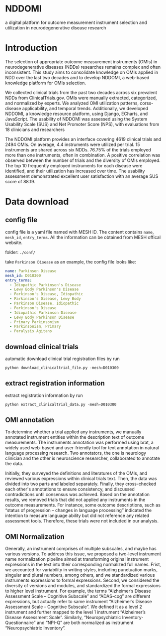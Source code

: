 # NDDOMI
a digital platform for outcome measurement instrument selection and utilization in neurodegenerative disease research


# Introduction

The selection of appropriate outcome measurement instruments (OMIs) in neurodegenerative diseases (NDDs) researches remains complex and often inconsistent. This study aims to consolidate knowledge on OMIs applied in NDD over the last two decades and to develop NDDOMI, a web-based knowledge platform for OMIs selection.

We collected clinical trials from the past two decades across six prevalent NDDs from ClinicalTrials.gov. OMIs were manually extracted, categorized, and normalized by experts. We analyzed OMI utilization patterns, corss-disease applicability, and temporal trends. Additionally, we developed NDDOMI, a knowledge resource platform, using Django, ECharts, and JavaScript. The usability of NDDOMI was assessed using the System Usability Scale (SUS) and Net Promoter Score (NPS), with evaluations from 18 clinicians and researchers

The NDDOMI platform provides an interface covering 4619 clinical trials and 2494 OMIs. On average, 4.4 instruments were utilized per trial. 15 instruments are shared across six NDDs. 76.75% of the trials employed more than one instruments, often in combination. A positive correlation was observed between the number of trials and the diversity of OMIs employed. The top 10 frequently employed instruments for each disease were identified, and their utilization has increased over time. The usability assessment demonstrated excellent user satisfaction with an average SUS score of 88.19.

# Data download

## config file
config file is a yaml file named with MESH ID. The content contains `name`, `mesh_id`, `entry_terms`. All the information can be obtained from MESH offical website.

folder: `./conf/`

take `Parkinson Disease` as an example, the config file looks like:

```yaml
name: Parkinson Disease
mesh_id: D010300
entry_terms:
  - Idiopathic Parkinson's Disease
  - Lewy Body Parkinson's Disease
  - Parkinson's Disease, Idiopathic
  - Parkinson's Disease, Lewy Body
  - Parkinson Disease, Idiopathic
  - Parkinson's Disease
  - Idiopathic Parkinson Disease
  - Lewy Body Parkinson Disease
  - Primary Parkinsonism
  - Parkinsonism, Primary
  - Paralysis Agitans
```

## download clinical trials

automatic download clinical trial registration files by run

```python
python download_clinicaltrial_file.py -mesh=D010300
```

## extract registration information
extract registration information by run

```python
python extract_clinicaltrial_data.py -mesh=D010300
```

## OMI annotation

To determine whether a trial applied any instruments, we manually annotated instrument entities within the description text of outcome measurements. The instruments annotation was performed using brat, a widely used web-based and user-friendly tool for text annotation in natural language processing research. Two annotators, the one is neurology clinician and the other is neuroscience researcher, collaborated to annotate the data.

Initially, they surveyed the definitions and literatures of the OMIs, and reviewed various expressions within clinical trials text. Then, the data was divided into two parts and labeled separately. Finally, they cross-checked each other's annotations to ensure consistency, and discussed contradictions until consensus was achieved. Based on the annotation results, we removed trials that did not applied any instruments in the outcome measurements. For instance, some outcome descriptions, such as “status of progression – changes in language processing” indicated the intention to measure language ability but did not reference any related assessment tools. Therefore, these trials were not included in our analysis.


## OMI Normalization

Generally, an instrument comprises of multiple subscales, and maybe has various versions. To address this issue, we proposed a two-level instrument name normalization pipeline aimed at transforming original instrument expressions in the text into their corresponding normalized full names. Frist, we accounted for variability in writing styles, including punctuation marks, singular and plural numbers, among others, and we standardized various instruments expressions to formal expressions. Second, we considered the diversity of versions and modules, and standardized the formal expressions to higher level instrument. For example, the terms “Alzheimer’s Disease Assessment Scale – Cognitive Subscale” and “ADAS-cog” are different expressions, but actually refer to same instrument “Alzheimer’s Disease Assessment Scale - Cognitive Subscale”. We defined it as a level 2 instrument and further mapped to the level 1 instrument “Alzheimer’s Disease Assessment Scale”. Similarly, “Neuropsychiatric Inventory-Questionnaire” and “NPI-Q” are both normalized as instrument “Neuropsychiatric Inventory”.


